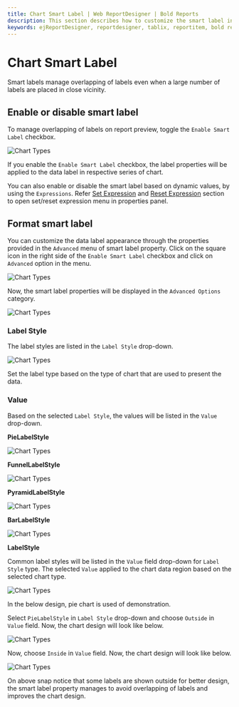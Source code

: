 ```yaml
---
title: Chart Smart Label | Web ReportDesigner | Bold Reports
description: This section describes how to customize the smart label in Chart Report Item with Bold Report Designer
keywords: ejReportDesigner, reportdesigner, tablix, reportitem, bold reports, documentation, help, ej, user guide, demo, samples, bold reports, bold reporting
---
```


# Chart Smart Label

Smart labels manage overlapping of labels even when a large number of labels are placed in close vicinity.

## Enable or disable smart label

To manage overlapping of labels on report preview, toggle the `Enable Smart Label` checkbox.

![Chart Types](/static/assets/on-premise/images/report-designer/report-items/chart/smart-label/enable-smart-label.png '#width=385px')

If you enable the `Enable Smart Label` checkbox, the label properties will be applied to the data label in respective series of chart.

You can also enable or disable the smart label based on dynamic values, by using the `Expressions`. Refer [Set Expression](./../../../compose-report/properties-panel/#set-expression) and [Reset Expression](./../../../compose-report/properties-panel/#reset-expression) section to open set/reset expression menu in properties panel.

## Format smart label

You can customize the data label appearance through the properties provided in the `Advanced` menu of smart label property. Click on the square icon in the right side of the `Enable Smart Label` checkbox and click on `Advanced` option in the menu.

![Chart Types](/static/assets/on-premise/images/report-designer/report-items/chart/smart-label/advanced-menu.png '#width=385px')

Now, the smart label properties will be displayed in the `Advanced Options` category.

![Chart Types](/static/assets/on-premise/images/report-designer/report-items/chart/smart-label/advanced-properties.png '#width=385px')

### Label Style

The label styles are listed in the `Label Style` drop-down.

![Chart Types](/static/assets/on-premise/images/report-designer/report-items/chart/smart-label/label-style.png '#width=385px')

Set the label type based on the type of chart that are used to present the data.

### Value

Based on the selected `Label Style`, the values will be listed in the `Value` drop-down.

<span style="font-weight:bold">PieLabelStyle</span>

![Chart Types](/static/assets/on-premise/images/report-designer/report-items/chart/smart-label/pie-label-style.png '#width=385px')

<span style="font-weight:bold">FunnelLabelStyle</span>

![Chart Types](/static/assets/on-premise/images/report-designer/report-items/chart/smart-label/funnel-label-style.png '#width=385px')

<span style="font-weight:bold">PyramidLabelStyle</span>

![Chart Types](/static/assets/on-premise/images/report-designer/report-items/chart/smart-label/pyramid-label-style.png '#width=385px')

<span style="font-weight:bold">BarLabelStyle</span>

![Chart Types](/static/assets/on-premise/images/report-designer/report-items/chart/smart-label/bar-label-style.png '#width=385px')

<span style="font-weight:bold">LabelStyle</span>

Common label styles will be listed in the `Value` field drop-down for `Label Style` type. The selected `Value` applied to the chart data region based on the selected chart type.

![Chart Types](/static/assets/on-premise/images/report-designer/report-items/chart/smart-label/default-label-style.png '#width=385px')

In the below design, pie chart is used of demonstration.

Select `PieLabelStyle` in `Label Style` drop-down and choose `Outside` in `Value` field. Now, the chart design will look like below.

![Chart Types](/static/assets/on-premise/images/report-designer/report-items/chart/smart-label/label-style-outside.png '#width=385px')

Now, choose `Inside` in `Value` field. Now, the chart design will look like below.

![Chart Types](/static/assets/on-premise/images/report-designer/report-items/chart/smart-label/label-style-inside.png '#width=385px')

On above snap notice that some labels are shown outside for better design, the smart label property manages to avoid overlapping of labels and improves the chart design.